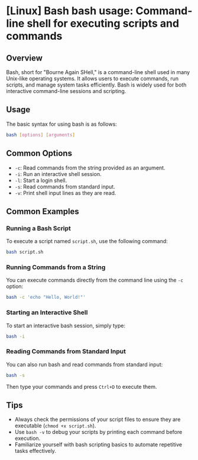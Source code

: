 # [Linux] Bash bash usage: Command-line shell for executing scripts and commands

## Overview
Bash, short for "Bourne Again SHell," is a command-line shell used in many Unix-like operating systems. It allows users to execute commands, run scripts, and manage system tasks efficiently. Bash is widely used for both interactive command-line sessions and scripting.

## Usage
The basic syntax for using bash is as follows:

```bash
bash [options] [arguments]
```

## Common Options
- `-c`: Read commands from the string provided as an argument.
- `-i`: Run an interactive shell session.
- `-l`: Start a login shell.
- `-s`: Read commands from standard input.
- `-v`: Print shell input lines as they are read.

## Common Examples

### Running a Bash Script
To execute a script named `script.sh`, use the following command:

```bash
bash script.sh
```

### Running Commands from a String
You can execute commands directly from the command line using the `-c` option:

```bash
bash -c 'echo "Hello, World!"'
```

### Starting an Interactive Shell
To start an interactive bash session, simply type:

```bash
bash -i
```

### Reading Commands from Standard Input
You can also run bash and read commands from standard input:

```bash
bash -s
```
Then type your commands and press `Ctrl+D` to execute them.

## Tips
- Always check the permissions of your script files to ensure they are executable (`chmod +x script.sh`).
- Use `bash -v` to debug your scripts by printing each command before execution.
- Familiarize yourself with bash scripting basics to automate repetitive tasks effectively.